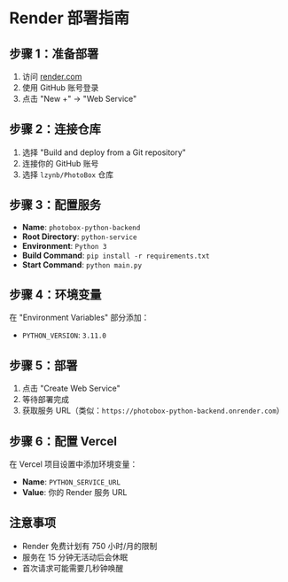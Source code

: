 # Render 部署指南

## 步骤 1：准备部署

1. 访问 [render.com](https://render.com)
2. 使用 GitHub 账号登录
3. 点击 "New +" → "Web Service"

## 步骤 2：连接仓库

1. 选择 "Build and deploy from a Git repository"
2. 连接你的 GitHub 账号
3. 选择 `lzynb/PhotoBox` 仓库

## 步骤 3：配置服务

- **Name**: `photobox-python-backend`
- **Root Directory**: `python-service`
- **Environment**: `Python 3`
- **Build Command**: `pip install -r requirements.txt`
- **Start Command**: `python main.py`

## 步骤 4：环境变量

在 "Environment Variables" 部分添加：
- `PYTHON_VERSION`: `3.11.0`

## 步骤 5：部署

1. 点击 "Create Web Service"
2. 等待部署完成
3. 获取服务 URL（类似：`https://photobox-python-backend.onrender.com`）

## 步骤 6：配置 Vercel

在 Vercel 项目设置中添加环境变量：
- **Name**: `PYTHON_SERVICE_URL`
- **Value**: 你的 Render 服务 URL

## 注意事项

- Render 免费计划有 750 小时/月的限制
- 服务在 15 分钟无活动后会休眠
- 首次请求可能需要几秒钟唤醒






